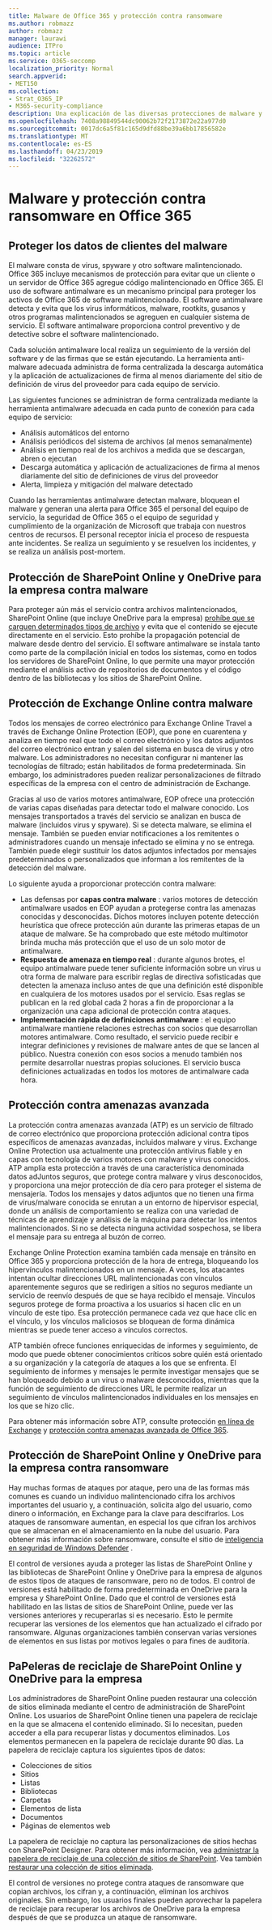 ```yaml
---
title: Malware de Office 365 y protección contra ransomware
ms.author: robmazz
author: robmazz
manager: laurawi
audience: ITPro
ms.topic: article
ms.service: O365-seccomp
localization_priority: Normal
search.appverid:
- MET150
ms.collection:
- Strat_O365_IP
- M365-security-compliance
description: Una explicación de las diversas protecciones de malware y de ransomware en Office 365.
ms.openlocfilehash: 7408a98849544dc90062b72f2173872e22a977d0
ms.sourcegitcommit: 0017dc6a5f81c165d9dfd88be39a6bb17856582e
ms.translationtype: MT
ms.contentlocale: es-ES
ms.lasthandoff: 04/23/2019
ms.locfileid: "32262572"
---
```

# <a name="malware-and-ransomware-protection-in-office-365"></a>Malware y protección contra ransomware en Office 365

## <a name="protecting-customer-data-from-malware"></a>Proteger los datos de clientes del malware

El malware consta de virus, spyware y otro software malintencionado. Office 365 incluye mecanismos de protección para evitar que un cliente o un servidor de Office 365 agregue código malintencionado en Office 365. El uso de software antimalware es un mecanismo principal para proteger los activos de Office 365 de software malintencionado. El software antimalware detecta y evita que los virus informáticos, malware, rootkits, gusanos y otros programas malintencionados se agreguen en cualquier sistema de servicio. El software antimalware proporciona control preventivo y de detective sobre el software malintencionado.

Cada solución antimalware local realiza un seguimiento de la versión del software y de las firmas que se están ejecutando. La herramienta anti-malware adecuada administra de forma centralizada la descarga automática y la aplicación de actualizaciones de firma al menos diariamente del sitio de definición de virus del proveedor para cada equipo de servicio.

Las siguientes funciones se administran de forma centralizada mediante la herramienta antimalware adecuada en cada punto de conexión para cada equipo de servicio:

- Análisis automáticos del entorno
- Análisis periódicos del sistema de archivos (al menos semanalmente) 
- Análisis en tiempo real de los archivos a medida que se descargan, abren o ejecutan 
- Descarga automática y aplicación de actualizaciones de firma al menos diariamente del sitio de definiciones de virus del proveedor
- Alerta, limpieza y mitigación del malware detectado

Cuando las herramientas antimalware detectan malware, bloquean el malware y generan una alerta para Office 365 el personal del equipo de servicio, la seguridad de Office 365 o el equipo de seguridad y cumplimiento de la organización de Microsoft que trabaja con nuestros centros de recursos. El personal receptor inicia el proceso de respuesta ante incidentes. Se realiza un seguimiento y se resuelven los incidentes, y se realiza un análisis post-mortem. 

## <a name="sharepoint-online-and-onedrive-for-business-protection-against-malware"></a>Protección de SharePoint Online y OneDrive para la empresa contra malware

Para proteger aún más el servicio contra archivos malintencionados, SharePoint Online (que incluye OneDrive para la empresa) [prohíbe que se carguen determinados tipos de archivo](https://support.office.com/article/Types-of-files-that-cannot-be-added-to-a-list-or-library-30BE234D-E551-4C2A-8DE8-F8546FFBF5B3) y evita que el contenido se ejecute directamente en el servicio. Esto prohíbe la propagación potencial de malware desde dentro del servicio. El software antimalware se instala tanto como parte de la compilación inicial en todos los sistemas, como en todos los servidores de SharePoint Online, lo que permite una mayor protección mediante el análisis activo de repositorios de documentos y el código dentro de las bibliotecas y los sitios de SharePoint Online. 

## <a name="exchange-online-protection-against-malware"></a>Protección de Exchange Online contra malware

Todos los mensajes de correo electrónico para Exchange Online Travel a través de Exchange Online Protection (EOP), que pone en cuarentena y analiza en tiempo real que todo el correo electrónico y los datos adjuntos del correo electrónico entran y salen del sistema en busca de virus y otro malware. Los administradores no necesitan configurar ni mantener las tecnologías de filtrado; están habilitados de forma predeterminada. Sin embargo, los administradores pueden realizar personalizaciones de filtrado específicas de la empresa con el centro de administración de Exchange.

Gracias al uso de varios motores antimalware, EOP ofrece una protección de varias capas diseñadas para detectar todo el malware conocido. Los mensajes transportados a través del servicio se analizan en busca de malware (incluidos virus y spyware). Si se detecta malware, se elimina el mensaje. También se pueden enviar notificaciones a los remitentes o administradores cuando un mensaje infectado se elimina y no se entrega. También puede elegir sustituir los datos adjuntos infectados por mensajes predeterminados o personalizados que informan a los remitentes de la detección del malware.

Lo siguiente ayuda a proporcionar protección contra malware:

- Las defensas por **capas contra malware** : varios motores de detección antimalware usados en EOP ayudan a protegerse contra las amenazas conocidas y desconocidas. Dichos motores incluyen potente detección heurística que ofrece protección aún durante las primeras etapas de un ataque de malware. Se ha comprobado que este método multimotor brinda mucha más protección que el uso de un solo motor de antimalware.
- **Respuesta de amenaza en tiempo real** : durante algunos brotes, el equipo antimalware puede tener suficiente información sobre un virus u otra forma de malware para escribir reglas de directiva sofisticadas que detecten la amenaza incluso antes de que una definición esté disponible en cualquiera de los motores usados por el servicio. Esas reglas se publican en la red global cada 2 horas a fin de proporcionar a la organización una capa adicional de protección contra ataques.
- **Implementación rápida de definiciones antimalware** : el equipo antimalware mantiene relaciones estrechas con socios que desarrollan motores antimalware. Como resultado, el servicio puede recibir e integrar definiciones y revisiones de malware antes de que se lancen al público. Nuestra conexión con esos socios a menudo también nos permite desarrollar nuestras propias soluciones. El servicio busca definiciones actualizadas en todos los motores de antimalware cada hora.

## <a name="advanced-threat-protection"></a>Protección contra amenazas avanzada

La protección contra amenazas avanzada (ATP) es un servicio de filtrado de correo electrónico que proporciona protección adicional contra tipos específicos de amenazas avanzadas, incluidos malware y virus. Exchange Online Protection usa actualmente una protección antivirus fiable y en capas con tecnología de varios motores con malware y virus conocidos. ATP amplía esta protección a través de una característica denominada datos adJuntos seguros, que protege contra malware y virus desconocidos, y proporciona una mejor protección de día cero para proteger el sistema de mensajería. Todos los mensajes y datos adjuntos que no tienen una firma de virus/malware conocida se enrutan a un entorno de hipervisor especial, donde un análisis de comportamiento se realiza con una variedad de técnicas de aprendizaje y análisis de la máquina para detectar los intentos malintencionados. Si no se detecta ninguna actividad sospechosa, se libera el mensaje para su entrega al buzón de correo.

Exchange Online Protection examina también cada mensaje en tránsito en Office 365 y proporciona protección de la hora de entrega, bloqueando los hipervínculos malintencionados en un mensaje. A veces, los atacantes intentan ocultar direcciones URL malintencionadas con vínculos aparentemente seguros que se redirigen a sitios no seguros mediante un servicio de reenvío después de que se haya recibido el mensaje. Vínculos seguros protege de forma proactiva a los usuarios si hacen clic en un vínculo de este tipo. Esa protección permanece cada vez que hace clic en el vínculo, y los vínculos maliciosos se bloquean de forma dinámica mientras se puede tener acceso a vínculos correctos.

ATP también ofrece funciones enriquecidas de informes y seguimiento, de modo que puede obtener conocimientos críticos sobre quién está orientado a su organización y la categoría de ataques a los que se enfrenta. El seguimiento de informes y mensajes le permite investigar mensajes que se han bloqueado debido a un virus o malware desconocidos, mientras que la función de seguimiento de direcciones URL le permite realizar un seguimiento de vínculos malintencionados individuales en los mensajes en los que se hizo clic. 

Para obtener más información sobre ATP, consulte protección [en línea de Exchange](https://docs.microsoft.com/Office365/SecurityCompliance/eop/exchange-online-protection-overview) y [protección contra amenazas avanzada de Office 365](office-365-atp.md).

## <a name="sharepoint-online-and-onedrive-for-business-protection-against-ransomware"></a>Protección de SharePoint Online y OneDrive para la empresa contra ransomware

Hay muchas formas de ataques por ataque, pero una de las formas más comunes es cuando un individuo malintencionado cifra los archivos importantes del usuario y, a continuación, solicita algo del usuario, como dinero o información, en Exchange para la clave para descifrarlos. Los ataques de ransomware aumentan, en especial los que cifran los archivos que se almacenan en el almacenamiento en la nube del usuario. Para obtener más información sobre ransomware, consulte el sitio de [inteligencia en seguridad de Windows Defender](https://www.microsoft.com/en-us/wdsi) .

El control de versiones ayuda a proteger las listas de SharePoint Online y las bibliotecas de SharePoint Online y OneDrive para la empresa de algunos de estos tipos de ataques de ransomware, pero no de todos. El control de versiones está habilitado de forma predeterminada en OneDrive para la empresa y SharePoint Online. Dado que el control de versiones está habilitado en las listas de sitios de SharePoint Online, puede ver las versiones anteriores y recuperarlas si es necesario. Esto le permite recuperar las versiones de los elementos que han actualizado el cifrado por ransomware. Algunas organizaciones también conservan varias versiones de elementos en sus listas por motivos legales o para fines de auditoría.

## <a name="sharepoint-online-and-onedrive-for-business-recycle-bins"></a>PaPeleras de reciclaje de SharePoint Online y OneDrive para la empresa

Los administradores de SharePoint Online pueden restaurar una colección de sitios eliminada mediante el centro de administración de SharePoint Online. Los usuarios de SharePoint Online tienen una papelera de reciclaje en la que se almacena el contenido eliminado. Si lo necesitan, pueden acceder a ella para recuperar listas y documentos eliminados. Los elementos permanecen en la papelera de reciclaje durante 90 días. La papelera de reciclaje captura los siguientes tipos de datos:

- Colecciones de sitios
- Sitios
- Listas
- Bibliotecas
- Carpetas
- Elementos de lista
- Documentos
- Páginas de elementos web

La papelera de reciclaje no captura las personalizaciones de sitios hechas con SharePoint Designer. Para obtener más información, vea [administrar la papelera de reciclaje de una colección de sitios de SharePoint](https://support.office.com/article/restore-deleted-items-from-the-site-collection-recycle-bin-5fa924ee-16d7-487b-9a0a-021b9062d14b?ui=en-US&rs=en-US&ad=US). Vea también [restaurar una colección de sitios eliminada](https://docs.microsoft.com/sharepoint/restore-deleted-site-collection?redirectSourcePath=%252fen-us%252farticle%252frestore-a-deleted-site-collection-91c18651-c017-47d1-9c27-3a22f325d6f1).

El control de versiones no protege contra ataques de ransomware que copian archivos, los cifran y, a continuación, eliminan los archivos originales. Sin embargo, los usuarios finales pueden aprovechar la papelera de reciclaje para recuperar los archivos de OneDrive para la empresa después de que se produzca un ataque de ransomware.